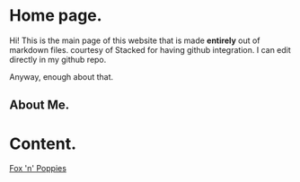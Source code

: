 # Home page.
Hi!
This is the main page of this website that is made **entirely** out of markdown files.
courtesy of Stacked for having github integration. I can edit directly in my github repo.

Anyway, enough about that.

## About Me.

# Content.
[Fox 'n' Poppies](FnP)
<!--stackedit_data:
eyJoaXN0b3J5IjpbLTg3NjM4ODMwNV19
-->